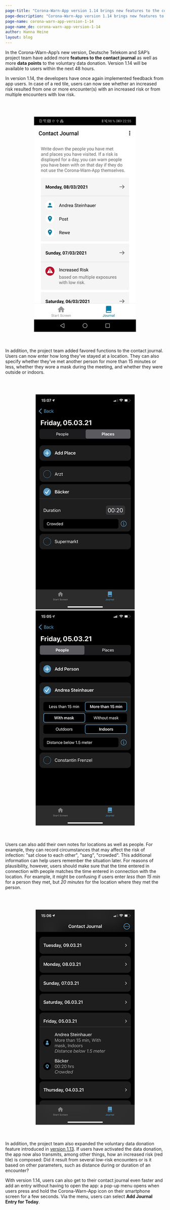 ```yaml
---
page-title: "Corona-Warn-App version 1.14 brings new features to the contact journal "
page-description: "Corona-Warn-App version 1.14 brings new features to the contact journal "
page-name: corona-warn-app-version-1-14
page-name_de: corona-warn-app-version-1-14
author: Hanna Heine
layout: blog
---
```

 
In the Corona-Warn-App’s new version, Deutsche Telekom and SAP’s project team have added more **features to the contact journal** as well as more **data points** to the voluntary data donation. Version 1.14 will be available to users within the next 48 hours.

<!-- overview -->

In version 1.14, the developers have once again implemented feedback from app users. In case of a red tile, users can now see whether an increased risk resulted from one or more encounter(s) with an increased risk or from multiple encounters with low risk. 

<br></br>
<center> <img src="./increasedRisk.jpg" title="Information on Risk Status" alt="Information on Risk Status" style="align: center"></center>
<br></br>

In addition, the project team added favored functions to the contact journal. Users can now enter how long they’ve stayed at a location. They can also specify whether they’ve met another person for more than 15 minutes or less, whether they wore a mask during the meeting, and whether they were outside or indoors.

<br></br>
<center> <img src="./cwa-1-14-location.png" title="Duration" alt="Duration" style="align: center"> <img src="./cwa-1-14-person-info.png" title="Duration" alt="Duration" style="align: center"></center>
<br></br>

Users can also add their own notes for locations as well as people. For example, they can record circumstances that may affect the risk of infection: "sat close to each other", "sang", "crowded". This additional information can help users remember the situation later. For reasons of plausibility, however, users should make sure that the time entered in connection with people matches the time entered in connection with the location. For example, it might be confusing if users enter *less than 15 min* for a person they met, but *20 minutes* for the location where they met the person.


<br></br>
<center> <img src="./cwa-1-14-contact-journal-features.png" title="Contact Journal Features" alt="Contact Journal Features" style="align: center"></center>
<br></br>



In addition, the project team also expanded the voluntary data donation feature introduced in [version 1.13](/en/blog/2021-03-04-corona-warn-app-version-1-13/). If users have activated the data donation, the app now also transmits, among other things, how an increased risk (red tile) is composed: Did it result from several low-risk encounters or is it based on other parameters, such as distance during or duration of an encounter?

With version 1.14, users can also get to their contact journal even faster and add an entry without having to open the app: a pop-up menu opens when users press and hold the Corona-Warn-App icon on their smartphone screen for a few seconds. Via the menu, users can select **Add Journal Entry for Today**.  
